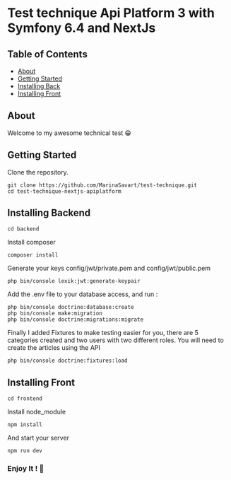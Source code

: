 # Test technique Api Platform 3 with Symfony 6.4 and NextJs

## Table of Contents

- [About](#about)
- [Getting Started](#getting_started)
- [Installing Back](#installing-backend)
- [Installing Front](#installing-frontend)

## About <a name = "about"></a>

Welcome to my awesome technical test 😁

## Getting Started <a name = "getting_started"></a>

Clone the repository.

```
git clone https://github.com/MarinaSavart/test-technique.git
cd test-technique-nextjs-apiplatform
```


## Installing Backend<a name = "installing-backend"></a>

```
cd backend
```

Install composer
```
composer install
```

Generate your keys config/jwt/private.pem and config/jwt/public.pem 
```
php bin/console lexik:jwt:generate-keypair
```

Add the .env file to your database access, and run :
```
php bin/console doctrine:database:create
php bin/console make:migration
php bin/console doctrine:migrations:migrate
```

Finally I added Fixtures to make testing easier for you, there are 5 categories created and two users with two different roles. You will need to create the articles using the API

```
php bin/console doctrine:fixtures:load
```


## Installing Front<a name = "installing-frontend"></a>

```
cd frontend
```
Install node_module

```
npm install
```
And start your server
```
npm run dev
```
### Enjoy It ! 🚀 
